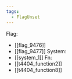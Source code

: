 ```yaml
---
tags:
  - FlagUnset
---
```

Flag:
- [[flag_9476]]
- [[flag_9477]]
System:
- [[system_1]]
Fn:
- [[t4404_function2]]
- [[t4404_function8]]
